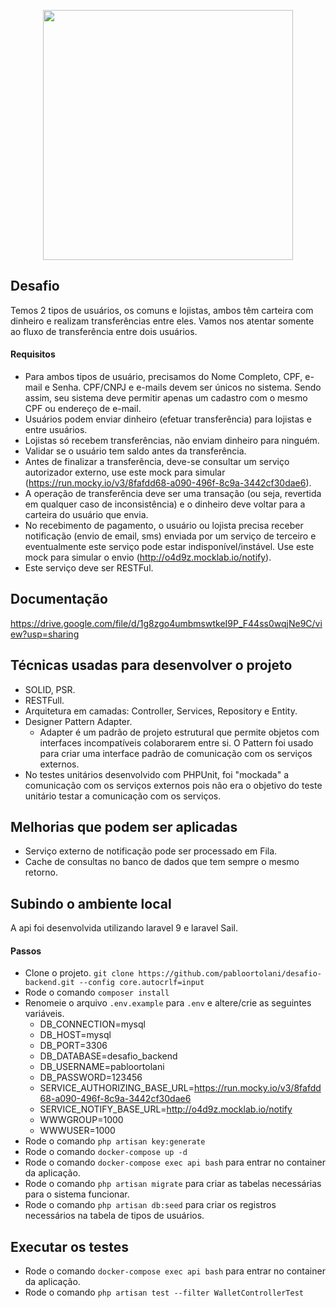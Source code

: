 <p align="center"><a href="https://laravel.com" target="_blank"><img src="https://raw.githubusercontent.com/laravel/art/master/logo-lockup/5%20SVG/2%20CMYK/1%20Full%20Color/laravel-logolockup-cmyk-red.svg" width="400"></a></p>

## Desafio
Temos 2 tipos de usuários, os comuns e lojistas, ambos têm carteira com dinheiro e realizam transferências entre eles. Vamos nos atentar somente ao fluxo de transferência entre dois usuários.

#### Requisitos
- Para ambos tipos de usuário, precisamos do Nome Completo, CPF, e-mail e Senha. CPF/CNPJ e e-mails devem ser únicos no sistema. Sendo assim, seu sistema deve permitir apenas um cadastro com o mesmo CPF ou endereço de e-mail.
- Usuários podem enviar dinheiro (efetuar transferência) para lojistas e entre usuários.
- Lojistas só recebem transferências, não enviam dinheiro para ninguém.
- Validar se o usuário tem saldo antes da transferência.
- Antes de finalizar a transferência, deve-se consultar um serviço autorizador externo, use este mock para simular (https://run.mocky.io/v3/8fafdd68-a090-496f-8c9a-3442cf30dae6).
- A operação de transferência deve ser uma transação (ou seja, revertida em qualquer caso de inconsistência) e o dinheiro deve voltar para a carteira do usuário que envia.
- No recebimento de pagamento, o usuário ou lojista precisa receber notificação (envio de email, sms) enviada por um serviço de terceiro e eventualmente este serviço pode estar indisponível/instável. Use este mock para simular o envio (http://o4d9z.mocklab.io/notify).
- Este serviço deve ser RESTFul.

## Documentação
https://drive.google.com/file/d/1g8zgo4umbmswtkeI9P_F44ss0wqjNe9C/view?usp=sharing

## Técnicas usadas para desenvolver o projeto
- SOLID, PSR.
- RESTFull.
- Arquitetura em camadas: Controller, Services, Repository e Entity.
- Designer Pattern Adapter.
  * Adapter é um padrão de projeto estrutural que permite objetos com interfaces incompatíveis colaborarem entre si. O Pattern foi usado para criar uma interface padrão de comunicação com os serviços externos.
- No testes unitários desenvolvido com PHPUnit, foi "mockada" a comunicação com os serviços externos pois não era o objetivo do teste unitário testar a comunicação com os serviços. 

## Melhorias que podem ser aplicadas
- Serviço externo de notificação pode ser processado em Fila.
- Cache de consultas no banco de dados que tem sempre o mesmo retorno.

## Subindo o ambiente local

A api foi desenvolvida utilizando laravel 9 e laravel Sail.

#### Passos
- Clone o projeto. `git clone https://github.com/pabloortolani/desafio-backend.git --config core.autocrlf=input`
- Rode o comando `composer install`
- Renomeie o arquivo `.env.example` para `.env` e altere/crie as seguintes variáveis.
  * DB_CONNECTION=mysql
  * DB_HOST=mysql
  * DB_PORT=3306
  * DB_DATABASE=desafio_backend
  * DB_USERNAME=pabloortolani
  * DB_PASSWORD=123456
  * SERVICE_AUTHORIZING_BASE_URL=https://run.mocky.io/v3/8fafdd68-a090-496f-8c9a-3442cf30dae6
  * SERVICE_NOTIFY_BASE_URL=http://o4d9z.mocklab.io/notify
  * WWWGROUP=1000
  * WWWUSER=1000
- Rode o comando `php artisan key:generate`
- Rode o comando `docker-compose up -d`
- Rode o comando `docker-compose exec api bash` para entrar no container da aplicação.
- Rode o comando `php artisan migrate` para criar as tabelas necessárias para o sistema funcionar.
- Rode o comando `php artisan db:seed` para criar os registros necessários na tabela de tipos de usuários.

## Executar os testes
- Rode o comando `docker-compose exec api bash` para entrar no container da aplicação.
- Rode o comando `php artisan test --filter WalletControllerTest`
